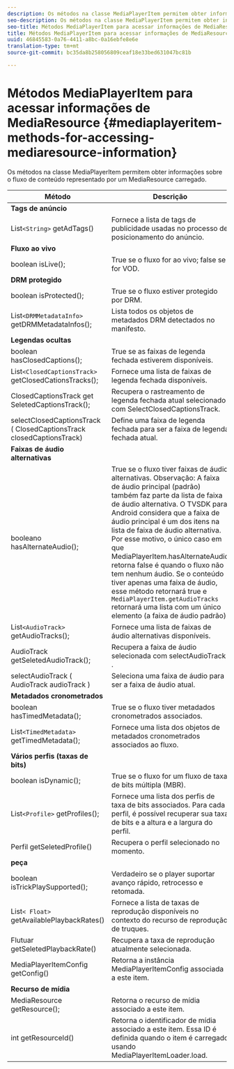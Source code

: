 ```yaml
---
description: Os métodos na classe MediaPlayerItem permitem obter informações sobre o fluxo de conteúdo representado por um MediaResource carregado.
seo-description: Os métodos na classe MediaPlayerItem permitem obter informações sobre o fluxo de conteúdo representado por um MediaResource carregado.
seo-title: Métodos MediaPlayerItem para acessar informações de MediaResource
title: Métodos MediaPlayerItem para acessar informações de MediaResource
uuid: 46845583-0a76-4411-a8bc-0a16ebfe8e6e
translation-type: tm+mt
source-git-commit: bc35da8b258056809ceaf18e33bed631047bc81b

---
```



# Métodos MediaPlayerItem para acessar informações de MediaResource {#mediaplayeritem-methods-for-accessing-mediaresource-information}

Os métodos na classe MediaPlayerItem permitem obter informações sobre o fluxo de conteúdo representado por um MediaResource carregado.

| Método | Descrição |
|--- |--- |
| **Tags de anúncio** |  |
| List`<String>` getAdTags() | Fornece a lista de tags de publicidade usadas no processo de posicionamento do anúncio. |
| **Fluxo ao vivo** |  |
| boolean isLive(); | True se o fluxo for ao vivo; false se for VOD. |
| **DRM protegido** |  |
| boolean isProtected(); | True se o fluxo estiver protegido por DRM. |
| List`<DRMMetadataInfo>` getDRMMetadataInfos(); | Lista todos os objetos de metadados DRM detectados no manifesto. |
| **Legendas ocultas** |  |
| boolean hasClosedCaptions(); | True se as faixas de legenda fechada estiverem disponíveis. |
| List`<ClosedCaptionsTrack>` getClosedCationsTracks(); | Fornece uma lista de faixas de legenda fechada disponíveis. |
| ClosedCaptionsTrack get SeletedCaptionsTrack(); | Recupera o rastreamento de legenda fechada atual selecionado com SelectClosedCaptionsTrack. |
| selectClosedCaptionsTrack ( ClosedCaptionsTrack closedCaptionsTrack) | Define uma faixa de legenda fechada para ser a faixa de legenda fechada atual. |
| **Faixas de áudio alternativas** |  |
| booleano hasAlternateAudio(); | True se o fluxo tiver faixas de áudio alternativas. Observação:  A faixa de áudio principal (padrão) também faz parte da lista de faixa de áudio alternativa.  O TVSDK para Android considera que a faixa de áudio principal é um dos itens na lista de faixa de áudio alternativa. Por esse motivo, o único caso em que MediaPlayerItem.hasAlternateAudio retorna false é quando o fluxo não tem nenhum áudio. Se o conteúdo tiver apenas uma faixa de áudio, esse método retornará true e `MediaPlayerItem.getAudioTracks` retornará uma lista com um único elemento (a faixa de áudio padrão). |
| List`<AudioTrack>` getAudioTracks(); | Fornece uma lista de faixas de áudio alternativas disponíveis. |
| AudioTrack getSeletedAudioTrack(); | Recupera a faixa de áudio selecionada com selectAudioTrack . |
| selectAudioTrack ( AudioTrack audioTrack ) | Seleciona uma faixa de áudio para ser a faixa de áudio atual. |
| **Metadados cronometrados** |  |
| boolean hasTimedMetadata(); | True se o fluxo tiver metadados cronometrados associados. |
| List`<TimedMetadata>` getTimedMetadata(); | Fornece uma lista dos objetos de metadados cronometrados associados ao fluxo. |
| **Vários perfis (taxas de bits)** |
| boolean isDynamic(); | True se o fluxo for um fluxo de taxa de bits múltipla (MBR). |
| List`<Profile>` getProfiles(); | Fornece uma lista dos perfis de taxa de bits associados. Para cada perfil, é possível recuperar sua taxa de bits e a altura e a largura do perfil. |
| Perfil getSeletedProfile() | Recupera o perfil selecionado no momento. |
| **peça** |  |
| boolean isTrickPlaySupported(); | Verdadeiro se o player suportar avanço rápido, retrocesso e retomada. |
| List`< Float>` getAvailablePlaybackRates() | Fornece a lista de taxas de reprodução disponíveis no contexto do recurso de reprodução de truques. |
| Flutuar getSeletedPlaybackRate() | Recupera a taxa de reprodução atualmente selecionada. |
| MediaPlayerItemConfig getConfig() | Retorna a instância MediaPlayerItemConfig associada a este item. |
| **Recurso de mídia** |  |
| MediaResource getResource(); | Retorna o recurso de mídia associado a este item. |
| int getResourceId() | Retorna o identificador de mídia associado a este item. Essa ID é definida quando o item é carregado usando MediaPlayerItemLoader.load. |
